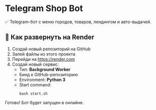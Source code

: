 # Telegram Shop Bot

✅ Telegram-бот с меню городов, товаров, лендингом и авто-выдачей.

## 🚀 Как развернуть на Render

1. Создай новый репозиторий на GitHub
2. Залей файлы из этого проекта
3. Перейди на https://render.com
4. Создай новый сервис:
   - Тип: **Background Worker**
   - Бинд к GitHub-репозиторию
   - Environment: **Python 3**
   - Start command:
     ```
     bash start.sh
     ```

Готово! Бот будет запущен в онлайне.